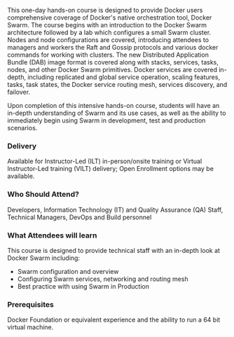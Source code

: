 <!-- Docker Swarm -->

This one-day hands-on course is designed to provide Docker users comprehensive coverage of Docker's native orchestration tool, Docker Swarm. The course begins with an introduction to the Docker Swarm architecture followed by a lab which configures a small Swarm cluster. Nodes and node configurations are covered, introducing attendees to managers and workers the Raft and Gossip protocols and various docker commands for working with clusters. The new Distributed Application Bundle (DAB) image format is covered along with stacks, services, tasks, nodes, and other Docker Swarm primitives. Docker services are covered in-depth, including replicated and global service operation, scaling features, tasks, task states, the Docker service routing mesh, services discovery, and failover.

Upon completion of this intensive hands-on course, students will have an in-depth understanding of Swarm and its use cases, as well as the ability to immediately begin using Swarm in development, test and production scenarios.

### Delivery

Available for Instructor-Led (ILT) in-person/onsite training or Virtual Instructor-Led training (VILT) delivery; Open Enrollment options may be available.


### Who Should Attend?

Developers, Information Technology (IT) and Quality Assurance (QA) Staff, Technical Managers, DevOps and Build personnel


### What Attendees will learn

This course is designed to provide technical staff with an in-depth look at Docker Swarm including:

- Swarm configuration and overview
- Configuring Swarm services, networking and routing mesh
- Best practice with using Swarm in Production


### Prerequisites

Docker Foundation or equivalent experience and the ability to run a 64 bit virtual machine.



